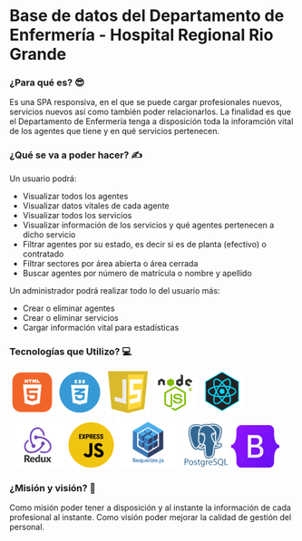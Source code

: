 # Base de datos del Departamento de Enfermería - Hospital Regional Rio Grande

### ¿Para qué es? 😎

Es una SPA responsiva, en el que se puede cargar profesionales nuevos, servicios nuevos así como también poder relacionarlos. La finalidad es que el Departamento de Enfermería tenga a disposición toda la inforamción vital de los agentes que tiene y en qué servicios pertenecen.



### ¿Qué se va a poder hacer? ✍️

Un usuario podrá:
- Visualizar todos los agentes
- Visualizar datos vitales de cada agente
- Visualizar todos los servicios
- Visualizar información de los servicios y qué agentes pertenecen a dicho servicio
- Filtrar agentes por su estado, es decir si es de planta (efectivo) o contratado
- Filtrar sectores por área abierta o área cerrada
- Buscar agentes por número de matrícula o nombre y apellido

Un administrador podrá realizar todo lo del usuario más:
- Crear o eliminar agentes
- Crear o eliminar servicios
- Cargar información vital para estadísticas


### Tecnologías que Utilizo? 💻

<img src="https://github.com/CristianSombra/CristianSombra/blob/main/images/HTML.png" alt="Ejemplo de imagen" width="80" height="80"> <img src="https://github.com/CristianSombra/CristianSombra/blob/main/images/CSS.png" alt="Ejemplo de imagen" width="80" height="80"> <img src="https://github.com/CristianSombra/CristianSombra/blob/main/images/JS.png" alt="Ejemplo de imagen" width="80" height="80"> <img src="https://github.com/CristianSombra/CristianSombra/blob/main/images/NODE.png" alt="Ejemplo de imagen" width="80" height="80"> <img src="https://github.com/CristianSombra/CristianSombra/blob/main/images/REACT.png" alt="Ejemplo de imagen" width="80" height="80"> <img src="https://github.com/CristianSombra/CristianSombra/blob/main/images/REDUX.png" alt="Ejemplo de imagen" width="100" height="80"> <img src="https://github.com/CristianSombra/CristianSombra/blob/main/images/EXPRESS.png" alt="Ejemplo de imagen" width="80" height="80"> <img src="https://github.com/CristianSombra/CristianSombra/blob/main/images/SEQUELIZE.png" alt="Ejemplo de imagen" width="115" height="90"> <img src="https://github.com/CristianSombra/CristianSombra/blob/main/images/POSTGRESQL.png" alt="Ejemplo de imagen" width="80" height="80"> <img src="https://github.com/CristianSombra/CristianSombra/blob/main/images/Bootstrap.png" alt="Ejemplo de imagen" width="85" height="75">




### ¿Misión y visión? 🚀

Como misión poder tener a disposición y al instante la información de cada profesional al instante. Como visión poder mejorar la calidad de gestión del personal.



